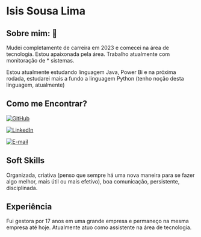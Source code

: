 # Isis Sousa Lima


## Sobre mim: 📝
Mudei completamente de carreira em 2023 e comecei na área de tecnologia. Estou apaixonada pela área. Trabalho atualmente com monitoração de * sistemas.

Estou atualmente estudando linguagem Java, Power Bi e na próxima rodada, estudarei mais a fundo a linguagem Python (tenho noção desta linguagem, atualmente)

## Como me Encontrar?

[![GitHub](https://img.shields.io/badge/GitHub-100000?style=for-the-badge&logo=github&logoColor=white)](https://github.com/isissousalima)

[![LinkedIn](https://img.shields.io/badge/LinkedIn-0077B5?style=for-the-badge&logo=linkedin&logoColor=white)](https://www.linkedin.com/in/isis-sousa-lima/)

[![E-mail](https://img.shields.io/badge/-Email-000?style=for-the-badge&logo=microsoft-outlook&logoColor=007BFF)](mailto:zizilima@yahoo.com.br)

## Soft Skills
Organizada, criativa (penso que sempre há uma nova maneira para se fazer algo melhor, mais útil ou mais efetivo), boa comunicação, persistente, disciplinada.

## Experiência

Fui gestora por 17 anos em uma grande empresa e permaneço na mesma empresa até hoje. Atualmente atuo como assistente na área de tecnologia.






